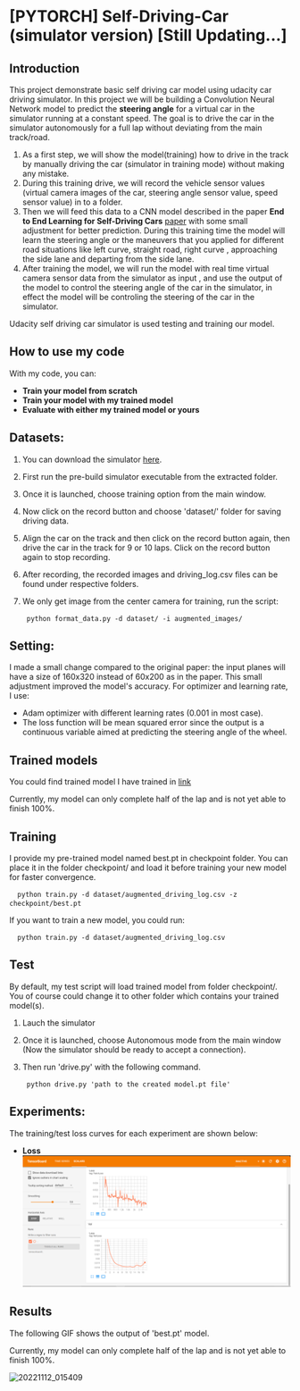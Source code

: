 # [PYTORCH] Self-Driving-Car (simulator version) [Still Updating...]

## Introduction

This project demonstrate basic self driving car model using udacity car driving simulator. In this project we will be building a Convolution Neural Network model to predict the **steering angle** for a virtual car in the simulator running at a constant speed. The goal is to drive the car in the simulator autonomously for a full lap without deviating from the main track/road. 

1. As a first step, we will show the model(training) how to drive in the track by manually driving the car (simulator in training mode) without making any mistake.
2. During this training drive, we will record the vehicle sensor values (virtual camera images of the car, steering angle sensor value, speed sensor value) in to a folder.
3. Then we will feed this data to a CNN model described in the paper **End to End Learning for Self-Driving Cars** [paper](https://images.nvidia.com/content/tegra/automotive/images/2016/solutions/pdf/end-to-end-dl-using-px.pdf) with some small adjustment for better prediction. During this training time the model will learn the steering angle or the maneuvers that you applied for different road situations like left curve, straight road, right curve , approaching the side lane and departing from the side lane. 
4. After training the model, we will run the model with real time virtual camera sensor data from the simulator as input , and use the output of the model to control the steering angle of the car in the simulator, in effect the model will be controling the steering of the car in the simulator.


Udacity self driving car simulator is used testing and training our model.

 
## How to use my code

With my code, you can:
* **Train your model from scratch**
* **Train your model with my trained model**
* **Evaluate with either my trained model or yours**

## Datasets:

1. You can download the simulator [here](https://github.com/udacity/self-driving-car-sim/tree/v1.45).
2. First run the pre-build simulator executable from the extracted folder.
3. Once it is launched, choose training option from the main window.
4. Now click on the record button and choose 'dataset/' folder for saving driving data.
5. Align the car on the track and then click on the record button again, then drive the car in the track for 9 or 10 laps. Click on the record button again to stop recording.
6. After recording, the recorded images and driving_log.csv files can be found under respective folders.
7. We only get image from the center camera for training, run the script:

        python format_data.py -d dataset/ -i augmented_images/ 

## Setting:

I made a small change compared to the original paper: the input planes will have a size of 160x320 instead of 60x200 as in the paper. This small adjustment improved the model's accuracy. For optimizer and learning rate, I use:

* Adam optimizer with different learning rates (0.001 in most case).
* The loss function will be mean squared error since the output is a continuous variable aimed at predicting the steering angle of the wheel.

## Trained models

You could find trained model I have trained in [link](https://drive.google.com/drive/folders/1AfqrugVAcFHUq4GnXcwU8K0W5qufQEUi?usp=sharing)

Currently, my model can only complete half of the lap and is not yet able to finish 100%.
## Training

I provide my pre-trained model named best.pt in checkpoint folder. You can place it in the folder checkpoint/ and load it before training your new model for faster convergence.

      python train.py -d dataset/augmented_driving_log.csv -z checkpoint/best.pt

If you want to train a new model, you could run:

      python train.py -d dataset/augmented_driving_log.csv

## Test

By default, my test script will load trained model from folder checkpoint/. You of course could change it to other folder which contains your trained model(s).

1. Lauch the simulator 

2. Once it is launched, choose Autonomous mode from the main window (Now the simulator should be ready to accept a connection).

3. Then run 'drive.py' with the following command.

        python drive.py 'path to the created model.pt file'

## Experiments:

The training/test loss curves for each experiment are shown below:

- **Loss**
![train_loss](demo/tensorboard.png)

## Results

The following GIF shows the output of 'best.pt' model.   

Currently, my model can only complete half of the lap and is not yet able to finish 100%.

![20221112_015409](demo/demo.gif)
